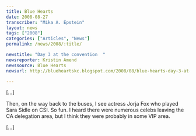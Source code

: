 ```yaml
---
title: Blue Hearts
date: 2008-08-27
transcriber: "Mika A. Epstein"
layout: news
tags: ["2008"]
categories: ["Articles", "News"]
permalink: /news/2008/:title/

newstitle: "Day 3 at the convention  "
newsreporter: Kristin Amend
newssource: Blue Hearts
newsurl: http://blueheartskc.blogspot.com/2008/08/blue-hearts-day-3-at-convention.html

---
```


[...]

Then, on the way back to the buses, I see actress Jorja Fox who played Sara Sidle on CSI. So fun. I heard there were numerous celebs leaving the CA delegation area, but I think they were probably in some VIP area.

[...]
